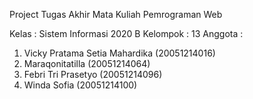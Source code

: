 Project Tugas Akhir Mata Kuliah Pemrograman Web

Kelas : Sistem Informasi 2020 B
Kelompok : 13
Anggota :
1. Vicky Pratama Setia Mahardika (20051214016)
2. Maraqonitatilla (20051214064)
3. Febri Tri Prasetyo (20051214096)
4. Winda Sofia (20051214100)
